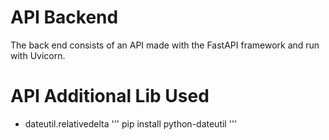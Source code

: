 # API Backend

The back end consists of an API made with the FastAPI framework and run with Uvicorn.

# API Additional Lib Used
- dateutil.relativedelta
'''
pip install python-dateutil
'''
